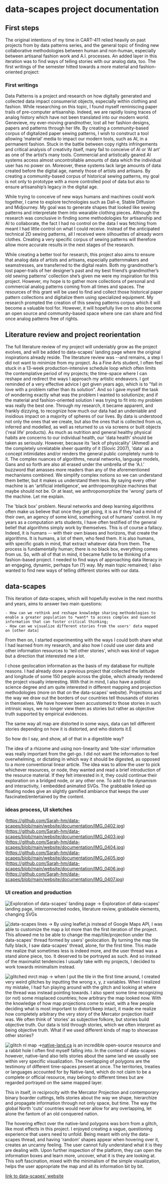 # data-scapes project documentation

## First steps

The original intentions of my time in CART-411 relied heavily on past projects from by data patterns series, and the general topic of finding new collaborative methodologies between human and non-human, especially between artisanal fashion work and A.I. processes. An added layer in this iteration was to find ways of telling stories with our analog data, too. The first writings of the semester hitted towards a more material and fashion-oriented project:

### First writings

Data Patterns is a project and research on how digitally generated and collected data impact consumerist objects, especially within clothing and fashion. While researching on this topic, I found myself reminiscing paper trails of pre-computer artisanship. Indeed, we are rapidly losing traces of analog history which have not been translated into our modern world. Genevieve, my ever-moving grandmother, lost all her fashion designs, papers and patterns through her life. By creating a community-based corpus of digitalized paper sewing patterns, I wish to construct a tool allowing ‘material’ media to impact our modern tools, such as AI, in a permanent fashion.
Stuck in the battle between copy rights infringements and critical analysis of creativity itself, many fail to conceive of AI or ‘AI art’ as one of the artist’s many tools. Commercial and artistically geared AI systems access almost uncontrollable amounts of data which the individual user has no power on. Moreover, these systems lack large amounts of data created before the digital age, namely those of artists and artisans. By creating a community-based corpus of historical sewing patterns, my goal is not only to prototype with a more controlled pool of data but also to ensure artisanship’s legacy in the digital age.

While trying to conceive of new ways humans and machines could work together, I came to explore technologies such as Dall-e, Stable Diffusion and Midjourney. My goal was to generate shapes that looked like sewing patterns and interpretate them into wearable clothing pieces. Although the research was conclusive in finding some methodologies for artisanship and AI to collaborate, the fact I had no control on the data I was fetching from meant I had little control on what I could receive. Instead of the anticipated technical 2D sewing patterns, all I received were silhouettes of already worn clothes. Creating a very specific corpus of sewing patterns will therefore allow more accurate results in the next stages of the research.

While creating a better tool for research, this project also aims to ensure that analog data of artists and artisans, especially patternmakers and seamstresses, are transferred to the digital realm. Both my grandmother’s lost paper-trails of her designer’s past and my best friend’s grandmother’s old sewing patterns’ collection she’s given me were my inspiration for this project. However, my hope is to gather more collections of personal and commercial analog patterns coming from all times and spaces. The resources of this grant will be used to find and collect those historical paper pattern collections and digitalize them using specialized equipment.
My research prompted the creation of this sewing patterns corpus which it will become a valuable tool for. However, it will hopefully live on to also become an open source and community-based space where one can share and find once analog patterns free of rights.

## Literature review and project reorientation

The full literature review of my project will undeniably grow as the project evolves, and will be added to data-scapes' landing page where the original inspirations already reside. The literature review was --and remains, a step I did not want to minimize from my project. As a Fine Arts student, I often feel stuck in a 13-week production-intensive schedule loop which often limits the contemplative period of my projects; the time-space where I can reshape and redirect the ways I approach my artistic endeavors. I got reminded of a very effective advice I got given years ago, which is to "fall in love with a problem rather than its solution". And so I gave myself the task of wondering exactly what was the problem I wanted to solutionize; and if the material and fashion-oriented solution I was trying to fit into my problem was really the best one.
Through my research, it became apparent, and frankly dizzying, to recognize how much our data had an undeniable and insidious impact on a majority of spheres of our lives. By data is understood not only the ones that we create, but also the ones that is collected from us, inferred and modelled, as well as returned to us via screens or built objects ('real life' products). As much as nutrition and general healthy physical habits are concerns to our individual health, our 'data health' should be taken as seriously. However, because its 'lack of physicality' (Ahmed) and the completely unrelatable sheer quantity of it (Slovic 2007), 'data' as a concept intimidates and/or renders the general public completely numb to it. The complex nuances of algorithms, neural networks, language models, Gans and so forth are also all erased under the umbrella of the 'A.I.' buzzword that amasses more readers than any of the aforementioned mechanisms combined.
We simplify complex notions so we can understand them better, but it makes us understand them less. By saying every other machine is an 'artificial intelligence', we anthropomorphize machines that maybe should not be. Or at least, we anthropomorphize the 'wrong' parts of the machine. Let me explain.

The 'black box' problem. Neural networks and deep learning algorithms often make us believe that once they get going, it is as if they had a mind of their own, an agency of some kind, something out of humans' control. In my years as a computation arts students, I have often testified of the general belief that algorithms simply work by themselves.
This is of course a fallacy. Indeed, it is humans -- with their own biases and horizons, that create the algorithms. It is humans, a lot of them, who feed them. It is also humans, with specific goals in mind, that extract whatever data from them. The process is fundamentally human; there is no black box, everything comes from us.
So, with all of that in mind, it became futile to be thinking of a fashion-based project. I needed to find ways of approaching data literacy in an engaging, dynamic, perhaps fun (?) way. My main topic remained; I also wanted to find new ways of telling different stories with our data.

## data-scapes

This iteration of data-scapes, which will hopefully evolve in the next months and years, aims to answer two main questions:

    - How can we rethink and reshape knowledge sharing methodologies to enable a greater population to *want* to access complex and nuanced information that can foster critical thinking;
    - How can we visualize different stories from the users' data mapped on [other data]

From then on, I started experimenting with the ways I could both share what I had learned from my research, and also how I could use user data and other information resources to 'tell other stories', which was kind of vague but a direction that interested me a lot.

I chose geolocation information as the basis of my database for multiple reasons. I had already done a previous project that collected the latitude and longitude of some 150 people across the globe, which already rendered the project visually interesting. With that in mind, I also have a political science degree and am quite interested in different mapping and projection methodologies (more on that on the data-scapes' website). Projections and the way we draw out the borders of our countries tell thousands of stories in themselves. We have however been accustomed to those stories in such intrinsic ways, we no longer view them as stories but rather as objective truth supported by empirical evidences.

The same way all map are distorted in some ways, data can tell different stories depending on how it is distorted, and who distorts it.É

So how do I say, and show, all of that in a digestible way?

The idea of a rhizome and using non-linearity and 'bite-size' information was really important from the get-go. I did not want the information to feel overwhelming, or dictating in which way it should be digested, as opposed to a more conventional linear article. The idea was to allow the user to pick whichever resources, or node, they wanted and read a brief introduction of the resource material. If they felt interested in it, they could continue their exploration on a bridged node, or any other one. To add to the dynamism and interactivity, I embedded animated SVGs. The grabbable linked up floating nodes give an slightly gamified ambiance that keeps the user fascinated/entertained by the content.

### ideas process, UI sketches

(https://github.com/Sarah-hm/data-scapes/blob/main/website/documentation/IMG_0402.jpg)
(https://github.com/Sarah-hm/data-scapes/blob/main/website/documentation/IMG_0403.jpg)
(https://github.com/Sarah-hm/data-scapes/blob/main/website/documentation/IMG_0404.jpg)
(https://github.com/Sarah-hm/data-scapes/blob/main/website/documentation/IMG_0405.jpg)
(https://github.com/Sarah-hm/data-scapes/blob/main/website/documentation/IMG_0406.jpg)
(https://github.com/Sarah-hm/data-scapes/blob/main/website/documentation/IMG_0407.jpg)

### UI creation and production

![Exploration of data-scapes' landing page](https://github.com/Sarah-hm/data-scapes/blob/main/website/documentation/rhizome-cloud-early.png)
-> Exploration of data-scapes' landing page, interconnected nodes, literature review, grabbable elements, changing SVGs

![data-scapes lines](https://github.com/Sarah-hm/data-scapes/blob/main/website/documentation/data-scapes-blck-background.png)
-> By using leaflet.js instead of Google Maps API, I was able to customize the map a lot more than the first iteration of the project. This allowed me to be able to change the map/tile/projection under the data-scapes' thread formed by users' geolocation. By turning the map tile fully black, I saw data-scapes' thread, alone, for the first time. This made me realize that sometimes less is indeed more, and the user thread was a stand alone piece, too. It deserved to be portrayed as such. And so instead of the maximalist tendencies I usually take with my projects, I decided to work towards minimalism instead.

![glitched mrct map](https://github.com/Sarah-hm/data-scapes/blob/main/website/documentation/data-scapes-glitched-map.png)
-> when I put the tile in the first time around, I created very weird glitches by inputting the wrong x, y, z variables. When I realized my mistake, I had fun playing around with the glitch and looking at where the thread was instead pointing towards. I also spent some time recognizing (or not) some misplaced countries; how arbitrary the map looked now. With the knowledge of how map projections come to exist, with a few people deciding what is most important to distort/keep intact, it made me realize how completely arbitrary the very story of the Mercator projection itself was.
We often think of 'stories' as subjective folkore, but stories build objective truth. Our data is told through stories, which we often interpret as being objective truth. What if we used different kinds of map to showcase other stories?

![glitch nl map](https://github.com/Sarah-hm/data-scapes/blob/main/website/documentation/data-scapes-glitches-native-land.png)
->[native-land.ca](https://native-land.ca/) is an incredible open-source resource and a rabbit hole I often find myself falling into. In the context of data-scapes however, native-land also tells stories about the same land we usually see within very specific visualization. The overlapping of polygons are the testimony of different time-spaces present at once. The territories, treaties or languages accounted for by Native-land, which do not claim to be a complete or official resource, may belong to different times but are regarded portrayed on the same mapped layer.

This in itself, in reciprocity with the Mercator Projection and contemporary binary boarder cuttings, tells stories about the way we shape, hierarchize and propagate information through not only space, but time. The way the global North 'cuts' countries would never allow for any overlapping, let alone the fantom of an old conquered nation.

The hovering effect over the native-land polygons was born from a glitch, like most effects in this project. I enjoyed creating a vague, questioning experience that users need to unfold. Being meant with only the data-scapes thread, and having 'random' shapes appear when hovering over it, creates an uncanny feeling. The user cannot fully understand what it is they are dealing with. Upon further inspection of the platform, they can open the information boxes and learn more, uncover, what it is they are looking at. This soft fascination, mixed with the minimalism of the simple visualization, helps the user appropriate the map and all its information bit by bit.

[link to data-scapes' website](https://github.com/Sarah-hm/data-scapes/blob/main/website/readme.md)
